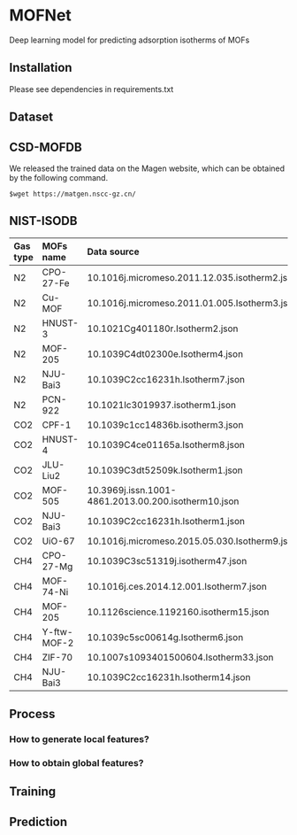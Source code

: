 # MOFNet
Deep learning model for predicting adsorption isotherms of MOFs

## Installation
Please see dependencies in requirements.txt

## Dataset
## CSD-MOFDB
We released the trained data on the Magen website, which can be obtained by the following command.
```
$wget https://matgen.nscc-gz.cn/
```
## NIST-ISODB
| Gas type| MOFs name   | Data source |
| :---        | :----   | :--- |
| N2 |CPO-27-Fe	|10.1016j.micromeso.2011.12.035.isotherm2.json |
| N2 |Cu-MOF	|10.1016j.micromeso.2011.01.005.Isotherm3.json |
| N2 |HNUST-3	|10.1021Cg401180r.Isotherm2.json |
| N2 |MOF-205	|10.1039C4dt02300e.Isotherm4.json |
| N2 |NJU-Bai3	|10.1039C2cc16231h.Isotherm7.json |
| N2 |PCN-922	|10.1021Ic3019937.isotherm1.json |
| CO2 |CPF-1	|10.1039c1cc14836b.isotherm3.json |
| CO2 |HNUST-4	|10.1039C4ce01165a.Isotherm8.json |
| CO2 |JLU-Liu2	|10.1039C3dt52509k.Isotherm1.json |
| CO2 |MOF-505	|10.3969j.issn.1001-4861.2013.00.200.isotherm10.json |
| CO2 |NJU-Bai3	|10.1039C2cc16231h.Isotherm1.json |
| CO2 |UiO-67	|10.1016j.micromeso.2015.05.030.Isotherm9.json |
| CH4 |CPO-27-Mg	|10.1039C3sc51319j.isotherm47.json |
| CH4 |MOF-74-Ni	|10.1016j.ces.2014.12.001.Isotherm7.json |
| CH4 |MOF-205	|10.1126science.1192160.isotherm15.json |
| CH4 |Y-ftw-MOF-2	|10.1039c5sc00614g.Isotherm6.json |
| CH4 |ZIF-70	|10.1007s1093401500604.Isotherm33.json |
| CH4 |NJU-Bai3	|10.1039C2cc16231h.Isotherm14.json |

## Process
### How to generate local features?

### How to obtain global features?

## Training

## Prediction

